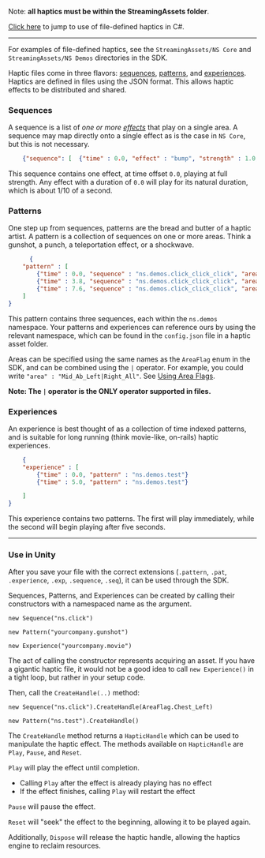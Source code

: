 Note: **all haptics must be within the StreamingAssets folder**. 

[Click here](#use-in-unity) to jump to use of file-defined haptics in C#.
***


For examples of file-defined haptics, see the `StreamingAssets/NS Core` and `StreamingAssets/NS Demos` directories in the SDK. 

Haptic files come in three flavors: [sequences](#sequences), [patterns](#patterns), and [experiences](#experiences). Haptics are defined in files using the JSON format. This allows haptic effects to be distributed and shared.



### Sequences
A sequence is a list of *one or more [effects](haptic-effects)* that play on a single area. 
A sequence may map directly onto a single effect as is the case in `NS Core`, but this is not necessary.

```json
    {"sequence": [	{"time" : 0.0, "effect" : "bump", "strength" : 1.0, "duration" : 0.0}	]}
```

This sequence contains one effect, at time offset `0.0`, playing at full strength. Any effect with a duration of `0.0` will play for its natural duration, which is about 1/10 of a second. 

### Patterns
One step up from sequences, patterns are the bread and butter of a haptic artist. A pattern is a collection of sequences on one or more areas. 
Think a gunshot, a punch, a teleportation effect, or a shockwave. 

```json
      {
	"pattern" : [
		{"time" : 0.0, "sequence" : "ns.demos.click_click_click", "area": "Lower_Ab_Left"},
		{"time" : 3.8, "sequence" : "ns.demos.click_click_click", "area": "Mid_Ab_Left"},
		{"time" : 7.6, "sequence" : "ns.demos.click_click_click", "area": "Upper_Ab_Left"}
	]
}

```

This pattern contains three sequences, each within the `ns.demos` namespace. Your patterns and experiences can reference ours by using the relevant namespace, which can be found in the `config.json` file in a haptic asset folder. 

Areas can be specified using the same names as the `AreaFlag` enum in the SDK, and can be combined using the `|` operator. For example, you could write `"area" : "Mid_Ab_Left|Right_All"`. See [Using Area Flags](area-flags).

**Note: The `|` operator is the ONLY operator supported in files.**

### Experiences
An experience is best thought of as a collection of time indexed patterns, and is suitable for long running (think movie-like, on-rails) haptic experiences. 

```json
    {
	"experience" : [
		{"time" : 0.0, "pattern" : "ns.demos.test"}
 		{"time" : 5.0, "pattern" : "ns.demos.test"}

	]
}

```
This experience contains two patterns. The first will play immediately, while the second will begin playing after five seconds. 

***

### Use in Unity
After you save your file with the correct extensions (`.pattern`, `.pat`, `.experience`, `.exp`, `.sequence`, `.seq`), it can be used through the SDK.

Sequences, Patterns, and Experiences can be created by calling their constructors with a namespaced name as the argument. 

`new Sequence("ns.click")`

`new Pattern("yourcompany.gunshot")`

`new Experience("yourcompany.movie")`

The act of calling the constructor represents acquiring an asset. If you have a gigantic haptic file, it would not be a good idea to call `new Experience()` in a tight loop, but rather in your setup code. 

Then, call the `CreateHandle(..)` method:

`new Sequence("ns.click").CreateHandle(AreaFlag.Chest_Left)`

`new Pattern("ns.test").CreateHandle()`

The `CreateHandle` method returns a `HapticHandle` which can be used to manipulate the haptic effect. 
The methods available on `HapticHandle` are `Play`, `Pause`, and `Reset`. 

`Play` will play the effect until completion. 
- Calling `Play` after the effect is already playing has no effect
- If the effect finishes, calling `Play` will restart the effect

`Pause` will pause the effect.

`Reset` will "seek" the effect to the beginning, allowing it to be played again.

Additionally, `Dispose` will release the haptic handle, allowing the haptics engine to reclaim resources. 